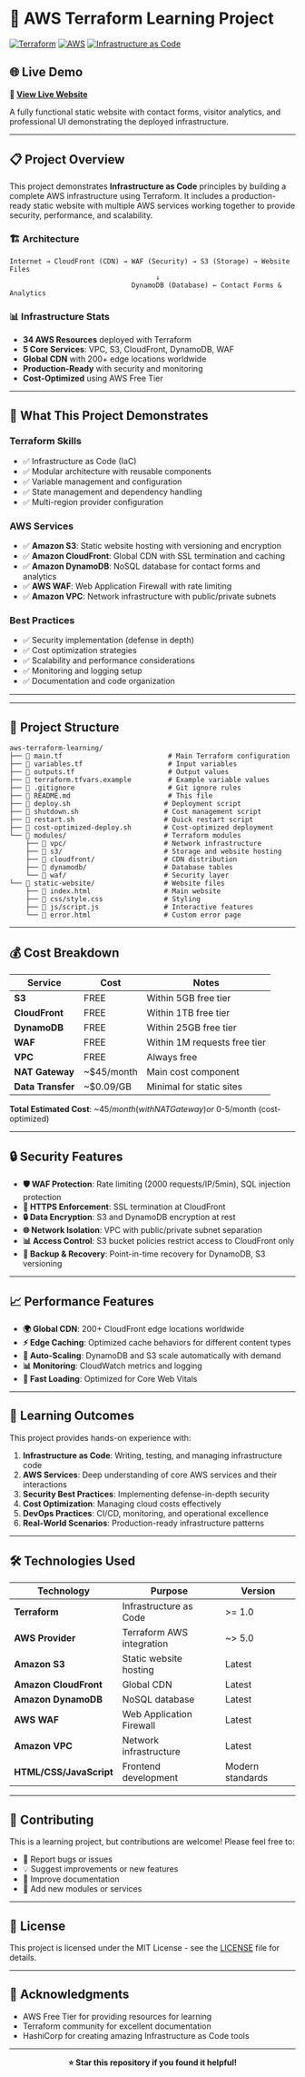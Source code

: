 # 🚀 **AWS Terraform Learning Project**

[![Terraform](https://img.shields.io/badge/Terraform-7B42BC?style=for-the-badge&logo=terraform&logoColor=white)](https://terraform.io)
[![AWS](https://img.shields.io/badge/AWS-232F3E?style=for-the-badge&logo=amazon-aws&logoColor=white)](https://aws.amazon.com)
[![Infrastructure as Code](https://img.shields.io/badge/Infrastructure%20as%20Code-FF6B6B?style=for-the-badge&logo=git&logoColor=white)](https://en.wikipedia.org/wiki/Infrastructure_as_code)

<!-- > **Production-ready AWS infrastructure built with Terraform for learning and demonstrating real-world DevOps skills.** -->

## 🌐 **Live Demo**

**🚀 [View Live Website](https://d3oiryuf0ls3m3.cloudfront.net)**

A fully functional static website with contact forms, visitor analytics, and professional UI demonstrating the deployed infrastructure.

---

## 📋 **Project Overview**

This project demonstrates **Infrastructure as Code** principles by building a complete AWS infrastructure using Terraform. It includes a production-ready static website with multiple AWS services working together to provide security, performance, and scalability.

### **🏗️ Architecture**

```
Internet → CloudFront (CDN) → WAF (Security) → S3 (Storage) → Website Files
                                    ↓
                              DynamoDB (Database) ← Contact Forms & Analytics
```

### **📊 Infrastructure Stats**
- **34 AWS Resources** deployed with Terraform
- **5 Core Services**: VPC, S3, CloudFront, DynamoDB, WAF
- **Global CDN** with 200+ edge locations worldwide
- **Production-Ready** with security and monitoring
- **Cost-Optimized** using AWS Free Tier

---

## 🎯 **What This Project Demonstrates**

### **Terraform Skills**
- ✅ Infrastructure as Code (IaC)
- ✅ Modular architecture with reusable components
- ✅ Variable management and configuration
- ✅ State management and dependency handling
- ✅ Multi-region provider configuration

### **AWS Services**
- ✅ **Amazon S3**: Static website hosting with versioning and encryption
- ✅ **Amazon CloudFront**: Global CDN with SSL termination and caching
- ✅ **Amazon DynamoDB**: NoSQL database for contact forms and analytics
- ✅ **AWS WAF**: Web Application Firewall with rate limiting
- ✅ **Amazon VPC**: Network infrastructure with public/private subnets

### **Best Practices**
- ✅ Security implementation (defense in depth)
- ✅ Cost optimization strategies
- ✅ Scalability and performance considerations
- ✅ Monitoring and logging setup
- ✅ Documentation and code organization

---

<!-- ## 🚀 **Quick Start**

### **Prerequisites**
- [Terraform](https://terraform.io/downloads.html) >= 1.0
- [AWS CLI](https://aws.amazon.com/cli/) configured
- AWS account with appropriate permissions

### **Deployment**

1. **Clone the repository**
   ```bash
   git clone https://github.com/yourusername/aws-terraform-learning.git
   cd aws-terraform-learning
   ```

2. **Configure variables**
   ```bash
   cp terraform.tfvars.example terraform.tfvars
   # Edit terraform.tfvars with your values
   ```

3. **Deploy infrastructure**
   ```bash
   terraform init
   terraform plan
   terraform apply
   ```

4. **Upload website files**
   ```bash
   aws s3 sync static-website/ s3://your-bucket-name/
   aws cloudfront create-invalidation --distribution-id YOUR_DISTRIBUTION_ID --paths "/*"
   ```

### **Cost Management**
```bash
# Stop billing (destroy infrastructure)
./shutdown.sh

# Restart for demo/interview
./restart.sh

# Deploy cost-optimized version
./cost-optimized-deploy.sh
``` -->

---

## 📁 **Project Structure**

```
aws-terraform-learning/
├── 📄 main.tf                          # Main Terraform configuration
├── 📄 variables.tf                     # Input variables
├── 📄 outputs.tf                       # Output values
├── 📄 terraform.tfvars.example         # Example variable values
├── 📄 .gitignore                       # Git ignore rules
├── 📄 README.md                        # This file
├── 🔧 deploy.sh                       # Deployment script
├── 🔧 shutdown.sh                     # Cost management script
├── 🔧 restart.sh                      # Quick restart script
├── 🔧 cost-optimized-deploy.sh        # Cost-optimized deployment
└── 📁 modules/                        # Terraform modules
    ├── 📁 vpc/                        # Network infrastructure
    ├── 📁 s3/                         # Storage and website hosting
    ├── 📁 cloudfront/                 # CDN distribution
    ├── 📁 dynamodb/                   # Database tables
    └── 📁 waf/                        # Security layer
└── 📁 static-website/                 # Website files
    ├── 📄 index.html                  # Main website
    ├── 📁 css/style.css               # Styling
    ├── 📁 js/script.js                # Interactive features
    └── 📄 error.html                  # Custom error page
```

---

## 💰 **Cost Breakdown**

| Service | Cost | Notes |
|---------|------|-------|
| **S3** | FREE | Within 5GB free tier |
| **CloudFront** | FREE | Within 1TB free tier |
| **DynamoDB** | FREE | Within 25GB free tier |
| **WAF** | FREE | Within 1M requests free tier |
| **VPC** | FREE | Always free |
| **NAT Gateway** | ~$45/month | Main cost component |
| **Data Transfer** | ~$0.09/GB | Minimal for static sites |

**Total Estimated Cost**: ~$45/month (with NAT Gateway) or ~$0-5/month (cost-optimized)

---

## 🔒 **Security Features**

- **🛡️ WAF Protection**: Rate limiting (2000 requests/IP/5min), SQL injection protection
- **🔐 HTTPS Enforcement**: SSL termination at CloudFront
- **🔒 Data Encryption**: S3 and DynamoDB encryption at rest
- **🌐 Network Isolation**: VPC with public/private subnet separation
- **📊 Access Control**: S3 bucket policies restrict access to CloudFront only
- **🔄 Backup & Recovery**: Point-in-time recovery for DynamoDB, S3 versioning

---

## 📈 **Performance Features**

- **🌍 Global CDN**: 200+ CloudFront edge locations worldwide
- **⚡ Edge Caching**: Optimized cache behaviors for different content types
- **🔄 Auto-Scaling**: DynamoDB and S3 scale automatically with demand
- **📊 Monitoring**: CloudWatch metrics and logging
- **🚀 Fast Loading**: Optimized for Core Web Vitals

---

## 🎯 **Learning Outcomes**

This project provides hands-on experience with:

1. **Infrastructure as Code**: Writing, testing, and managing infrastructure code
2. **AWS Services**: Deep understanding of core AWS services and their interactions
3. **Security Best Practices**: Implementing defense-in-depth security
4. **Cost Optimization**: Managing cloud costs effectively
5. **DevOps Practices**: CI/CD, monitoring, and operational excellence
6. **Real-World Scenarios**: Production-ready infrastructure patterns



<!-- ## 📚 **Documentation**

- **[Interview Preparation Guide](INTERVIEW_PREPARATION.md)** - Complete project overview and architecture
- **[Terraform Code Breakdown](TERRAFORM_CODE_BREAKDOWN.md)** - Line-by-line code explanations
- **[Interview Q&A Guide](INTERVIEW_QA_GUIDE.md)** - 18 realistic interview scenarios
- **[Quick Reference](QUICK_REFERENCE.md)** - One-page summary for interviews -->

---

## 🛠️ **Technologies Used**

| Technology | Purpose | Version |
|------------|---------|---------|
| **Terraform** | Infrastructure as Code | >= 1.0 |
| **AWS Provider** | Terraform AWS integration | ~> 5.0 |
| **Amazon S3** | Static website hosting | Latest |
| **Amazon CloudFront** | Global CDN | Latest |
| **Amazon DynamoDB** | NoSQL database | Latest |
| **AWS WAF** | Web Application Firewall | Latest |
| **Amazon VPC** | Network infrastructure | Latest |
| **HTML/CSS/JavaScript** | Frontend development | Modern standards |

---

## 🤝 **Contributing**

This is a learning project, but contributions are welcome! Please feel free to:

- 🐛 Report bugs or issues
- 💡 Suggest improvements or new features
- 📖 Improve documentation
- 🔧 Add new modules or services

---

## 📄 **License**

This project is licensed under the MIT License - see the [LICENSE](LICENSE) file for details.

---

<!-- ## 👨‍💻 **Author** -->

<!-- **Sri Shakthi**
- 📧 Email: shakthisri2729@gmail.com
- 💼 LinkedIn: [Your LinkedIn Profile]
- 🐙 GitHub: [Your GitHub Profile] -->



## 🙏 **Acknowledgments**

- AWS Free Tier for providing resources for learning
- Terraform community for excellent documentation
- HashiCorp for creating amazing Infrastructure as Code tools



<!-- ## 📊 **Repository Stats**

![GitHub stars](https://img.shields.io/github/stars/yourusername/aws-terraform-learning?style=social)
![GitHub forks](https://img.shields.io/github/forks/yourusername/aws-terraform-learning?style=social)
![GitHub issues](https://img.shields.io/github/issues/yourusername/aws-terraform-learning)
![GitHub pull requests](https://img.shields.io/github/issues-pr/yourusername/aws-terraform-learning) -->

---

<div align="center">

**⭐ Star this repository if you found it helpful!**

<!-- Made with ❤️ for the DevOps community -->

</div>